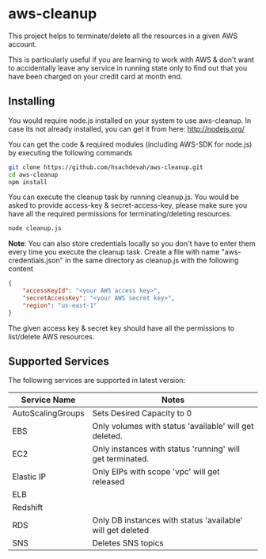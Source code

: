 # aws-cleanup

This project helps to terminate/delete all the resources in a given AWS account.

This is particularly useful if you are learning to work with AWS & don't want to accidentally leave any service in running state only to find out that you have been charged on your credit card at month end.

## Installing

You would require node.js installed on your system to use aws-cleanup. In case its not already installed, you can get it from here: http://nodejs.org/

You can get the code & required modules (including AWS-SDK for node.js) by executing the following commands

```sh
git clone https://github.com/hsachdevah/aws-cleanup.git
cd aws-cleanup
npm install
```
You can execute the cleanup task by running cleanup.js. You would be asked to provide access-key & secret-access-key, please make sure you have all the required permissions for terminating/deleting resources.

```sh
node cleanup.js
```

<strong>Note</strong>: You can also store credentials locally so you don't have to enter them every time you execute the cleanup task. Create a file with name "aws-credentials.json" in the same directory as cleanup.js with the following content

```json
{ 
	"accessKeyId": "<your AWS access key>", 
	"secretAccessKey": "<your AWS secret key>", 
	"region": "us-east-1" 
}
```

The given access key & secret key should have all the permissions to list/delete AWS resources.

## Supported Services

The following services are supported in latest version:

<table>
	<thead>
		<th>Service Name</th>
		<th>Notes</th>
	</thead>
	<tbody>
		<tr><td>AutoScalingGroups</td><td>Sets Desired Capacity to 0</td></tr>
		<tr><td>EBS</td><td>Only volumes with status 'available' will get deleted.</td></tr>
		<tr><td>EC2</td><td>Only instances with status 'running' will get terminated.</td></tr>
		<tr><td>Elastic IP</td><td>Only EIPs with scope 'vpc' will get released</td></tr>
		<tr><td>ELB</td><td></td></tr>
		<!-- <tr><td>EMR</td><td></td></tr> -->
		<tr><td>Redshift</td><td></td></tr>
		<tr><td>RDS</td><td>Only DB instances with status 'available' will get deleted</td></tr>
		<tr><td>SNS</td><td>Deletes SNS topics</td></tr>
	</tbody>
</table>
